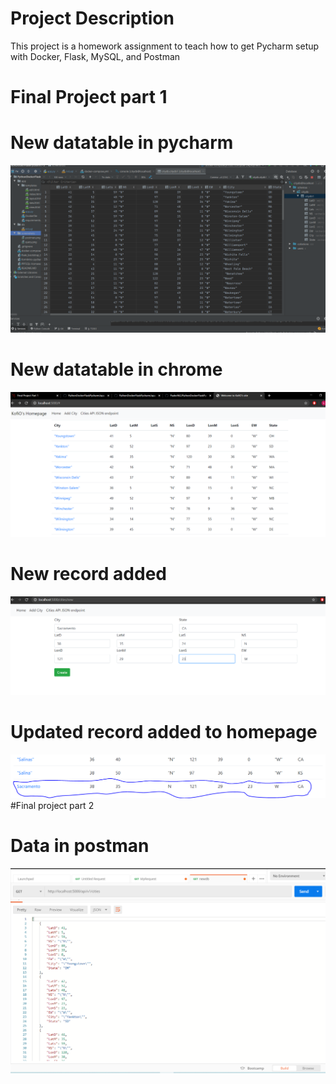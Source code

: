 # Project Description
This project is a homework assignment to teach how to get Pycharm setup with Docker, Flask, MySQL, and Postman

# Final Project part 1
# New datatable in pycharm
![pycharm data query](screenshots/newdbp.PNG)
# New datatable in chrome
![pycharm data query](screenshots/newdp-1.PNG)
# New record added
![pycharm data query](screenshots/newdbp-3.PNG)
# Updated record added to homepage
![pycharm data query](screenshots/newdbp-4.PNG)
#Final project part 2
# Data in postman
![pycharm data query](screenshots/post1.PNG)

